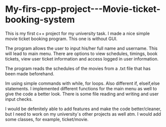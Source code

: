 # My-firs-cpp-project---Movie-ticket-booking-system
This is my first c++ project for my university task. I made a nice simple movie ticket booking program. This one is without GUI.

The program allows the user to input his/her full name and username. This will lead to main menu. There are options to view schedules, timings,
book tickets, view user ticket information and access logged in user information.

The program reads the schedules of the movies from a .txt file that has been made beforehand.

Im using simple commands with while, for loops. Also different if, elseif,else statements. I implemented different functions for the main menu as well to give the code a better look. There is some file reading and writing and user input checks.



I would be defenitely able to add features and make the code better/cleaner, but I need to work on my university`s other projects as well atm. I would add some classes, for example, ticket/movie.
